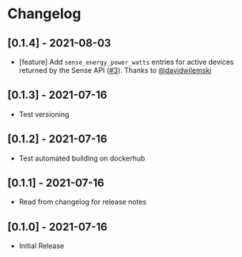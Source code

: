 # Changelog

## [0.1.4] - 2021-08-03
- [feature] Add `sense_energy_power_watts` entries for active devices returned by the Sense API ([#3][i3]). 
  Thanks to [@davidwilemski](https://github.com/davidwilemski)

## [0.1.3] - 2021-07-16
- Test versioning

## [0.1.2] - 2021-07-16
- Test automated building on dockerhub

## [0.1.1] - 2021-07-16
- Read from changelog for release notes

## [0.1.0] - 2021-07-16
- Initial Release

[i3]: https://github.com/ejsuncy/sense_energy_prometheus_exporter/issues/3
